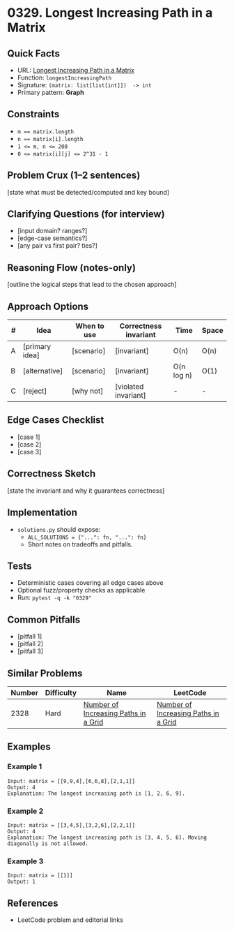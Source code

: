 # 0329. Longest Increasing Path in a Matrix

## Quick Facts

- URL: [Longest Increasing Path in a Matrix](https://leetcode.com/problems/longest-increasing-path-in-a-matrix/)
- Function: `longestIncreasingPath`
- Signature: `(matrix: list[list[int]])  -> int`
- Primary pattern: **Graph**

## Constraints

- `m == matrix.length`
- `n == matrix[i].length`
- `1 <= m, n <= 200`
- `0 <= matrix[i][j] <= 2^31 - 1`

## Problem Crux (1–2 sentences)

[state what must be detected/computed and key bound]

## Clarifying Questions (for interview)

- [input domain? ranges?]
- [edge-case semantics?]
- [any pair vs first pair? ties?]

## Reasoning Flow (notes-only)

[outline the logical steps that lead to the chosen approach]

## Approach Options

| # | Idea | When to use | Correctness invariant | Time | Space |
|---|------|-------------|-----------------------|------|-------|
| A | [primary idea] | [scenario] | [invariant] | O(n) | O(n) |
| B | [alternative] | [scenario] | [invariant] | O(n log n) | O(1) |
| C | [reject] | [why not] | [violated invariant] | - | - |

## Edge Cases Checklist

- [case 1]
- [case 2]
- [case 3]

## Correctness Sketch

[state the invariant and why it guarantees correctness]

## Implementation

- `solutions.py` should expose:
  - `ALL_SOLUTIONS = {"...": fn, "...": fn}`
  - Short notes on tradeoffs and pitfalls.

## Tests

- Deterministic cases covering all edge cases above
- Optional fuzz/property checks as applicable
- Run: `pytest -q -k "0329"`

## Common Pitfalls

- [pitfall 1]
- [pitfall 2]
- [pitfall 3]

## Similar Problems

| Number | Difficulty | Name | LeetCode |
|---|---|---|---|
| 2328 | Hard | [Number of Increasing Paths in a Grid](../2328-number-of-increasing-paths-in-a-grid/readme.md) | [Number of Increasing Paths in a Grid](https://leetcode.com/problems/number-of-increasing-paths-in-a-grid/) |

## Examples

### Example 1

```text
Input: matrix = [[9,9,4],[6,6,8],[2,1,1]]
Output: 4
Explanation: The longest increasing path is [1, 2, 6, 9].
```

### Example 2

```text
Input: matrix = [[3,4,5],[3,2,6],[2,2,1]]
Output: 4
Explanation: The longest increasing path is [3, 4, 5, 6]. Moving diagonally is not allowed.
```

### Example 3

```text
Input: matrix = [[1]]
Output: 1
```

## References

- LeetCode problem and editorial links
